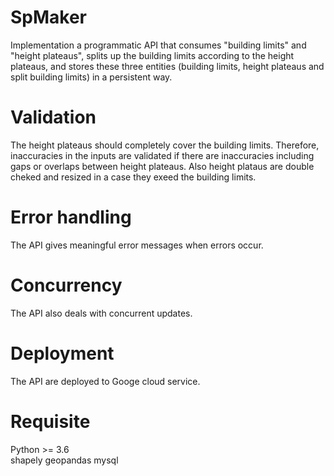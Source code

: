 # SpMaker
Implementation a programmatic API that consumes "building limits" and "height plateaus", splits up the building limits according to the height plateaus, and
stores these three entities (building limits, height plateaus and split building limits) in a persistent way.

# Validation
The height plateaus should completely cover the building limits. Therefore, inaccuracies in the
inputs are validated if there are inaccuracies including gaps or overlaps between height plateaus. Also height plataus are double cheked and resized in a case they exeed the building limits.

# Error handling
The API gives meaningful error messages when errors occur.

# Concurrency
The API also deals with concurrent updates.

# Deployment
The API are deployed to Googe cloud service.

# Requisite
Python >= 3.6<br />
shapely
geopandas
mysql
